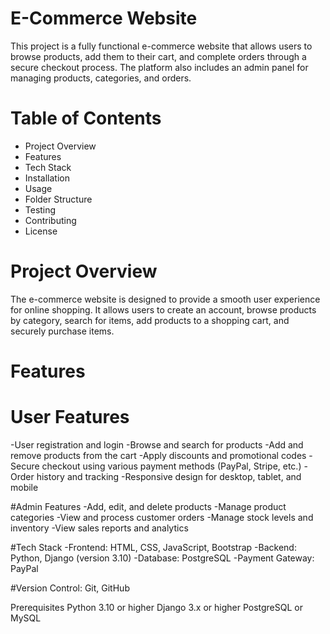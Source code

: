 # E-Commerce Website
This project is a fully functional e-commerce website that allows users to browse products, add them to their cart, and complete orders through a secure checkout process. The platform also includes an admin panel for managing products, categories, and orders.

# Table of Contents
- Project Overview
- Features
- Tech Stack
- Installation
- Usage
- Folder Structure
- Testing
- Contributing
- License

# Project Overview
The e-commerce website is designed to provide a smooth user experience for online shopping. It allows users to create an account, browse products by category, search for items, add products to a shopping cart, and securely purchase items.

# Features
# User Features
-User registration and login
-Browse and search for products
-Add and remove products from the cart
-Apply discounts and promotional codes
-Secure checkout using various payment methods (PayPal, Stripe, etc.)
-Order history and tracking
-Responsive design for desktop, tablet, and mobile

#Admin Features
-Add, edit, and delete products
-Manage product categories
-View and process customer orders
-Manage stock levels and inventory
-View sales reports and analytics

#Tech Stack
-Frontend: HTML, CSS, JavaScript, Bootstrap
-Backend: Python, Django (version 3.10)
-Database: PostgreSQL 
-Payment Gateway: PayPal

#Version Control: Git, GitHub

Prerequisites
Python 3.10 or higher
Django 3.x or higher
PostgreSQL or MySQL
